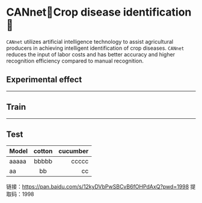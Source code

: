 # CANnet🌻Crop disease identification🌱
``CANnet`` utilizes artificial intelligence technology to assist agricultural producers in achieving intelligent identification of crop diseases. ``CANnet`` reduces the input of labor costs and has better accuracy and higher recognition efficiency compared to manual recognition.

## Experimental effect

********************************************************
## Train

********************************************************
## Test

| Model | cotton | cucumber |  
| :--- | :---: | ---: |  
| aaaaa | bbbbb | ccccc |  
| aa | bb | cc |  



链接：https://pan.baidu.com/s/12kyDVbPwSBCvB6fOHPdAxQ?pwd=1998 
提取码：1998

